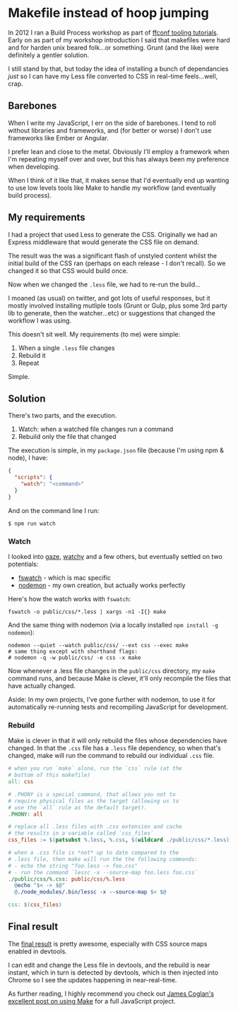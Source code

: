 # Makefile instead of hoop jumping

In 2012 I ran a Build Process workshop as part of [ffconf tooling tutorials](http://2012.ffconf.org/#tooling). Early on as part of my workshop introduction I said that makefiles were hard and for harden unix beared folk...or something. Grunt (and the like) were definitely a gentler solution.

I still stand by that, but today the idea of installing a bunch of dependancies *just* so I can have my Less file converted to CSS in real-time feels...well, crap.

<!--more-->

## Barebones

When I write my JavaScript, I err on the side of barebones. I tend to roll without libraries and frameworks, and (for better or worse) I don't use frameworks like Ember or Angular.

I prefer lean and close to the metal. Obviously I'll employ a framework when I'm repeating myself over and over, but this has always been my preference when developing.

When I think of it like that, it makes sense that I'd eventually end up wanting to use low levels tools like Make to handle my workflow (and eventually build process).

## My requirements

I had a project that used Less to generate the CSS. Originally we had an Express middleware that would generate the CSS file on demand.

The result was the was a significant flash of unstyled content whilst the initial build of the CSS ran (perhaps on each release - I don't recall). So we changed it so that CSS would build once.

Now when we changed the `.less` file, we had to re-run the build...

I moaned (as usual) on twitter, and got lots of useful responses, but it mostly involved installing mutliple tools (Grunt or Gulp, plus some 3rd party lib to generate, then the watcher...etc) or suggestions that changed the workflow I was using.

This doesn't sit well. My requirements (to me) were simple:

1. When a single `.less` file changes
2. Rebuild it
3. Repeat

Simple.

## Solution

There's two parts, and the execution.

1. Watch: when a watched file changes run a command
2. Rebuild only the file that changed

The execution is simple, in my `package.json` file (because I'm using npm & node), I have:

```json
{
  "scripts": {
    "watch": "<command>"
  }
}
```

And on the command line I run:

```shell
$ npm run watch
```

### Watch

I looked into [gaze](http://npmjs.org/gaze), [watchy](https://github.com/caseywebdev/watchy) and a few others, but eventually settled on two potentials:

- [fswatch](https://github.com/emcrisostomo/fswatch) - which is mac specific
- [nodemon](https://github.com/remy/nodemon) - my own creation, but actually works perfectly

Here's how the watch works with `fswatch`:

```shell
fswatch -o public/css/*.less | xargs -n1 -I{} make
```

And the same thing with nodemon (via a locally installed `npm install -g nodemon`):

```shell
nodemon --quiet --watch public/css/ --ext css --exec make
# same thing except with shorthand flags:
# nodemon -q -w public/css/ -e css -x make
```

Now whenever a .less file changes in the `public/css` directory, my `make` command runs, and because Make is clever, it'll only recompile the files that have actually changed.

Aside: In my own projects, I've gone further with nodemon, to use it for automatically re-running tests and recompiling JavaScript for development.

### Rebuild

Make is clever in that it will only rebuild the files whose dependencies have changed. In that the `.css` file has a `.less` file dependency, so when that's changed, make will run the command to rebuild our individual `.css` file.

```makefile
# when you run `make` alone, run the `css` rule (at the
# bottom of this makefile)
all: css

# .PHONY is a special command, that allows you not to
# require physical files as the target (allowing us to
# use the `all` rule as the default target).
.PHONY: all

# replace all .less files with .css extension and cache
# the results in a variable called `css_files`
css_files := $(patsubst %.less, %.css, $(wildcard ./public/css/*.less))

# when a .css file is *not* up to date compared to the
# .less file, then make will run the the following commands:
# - echo the string "foo.less -> foo.css"
# - run the command `lessc -x --source-map foo.less foo.css`
./public/css/%.css: public/css/%.less
  @echo "$< -> $@"
  @./node_modules/.bin/lessc -x --source-map $< $@

css: $(css_files)
```

## Final result

The [final result](https://gist.github.com/remy/274232f8b47dfa163324) is pretty awesome, especially with CSS source maps enabled in devtools.

I can edit and change the Less file in devtools, and the rebuild is near instant, which in turn is detected by devtools, which is then injected into Chrome so I see the updates happening in near-real-time.

As further reading, I highly recommend you check out [James Coglan's excellent post on using Make](https://blog.jcoglan.com/2014/02/05/building-javascript-projects-with-make/) for a full JavaScript project.
